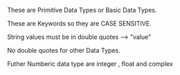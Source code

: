 These are Primitive Data Types or Basic Data Types.

These are Keywords so they are CASE SENSITIVE.

String values must be in double quotes --> "value"

No double quotes for other Data Types.

Futher Numberic data type are 
 integer , float and complex